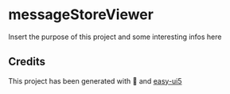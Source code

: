 # messageStoreViewer

Insert the purpose of this project and some interesting infos here

## Credits

This project has been generated with 💙 and [easy-ui5](https://github.com/SAP)
